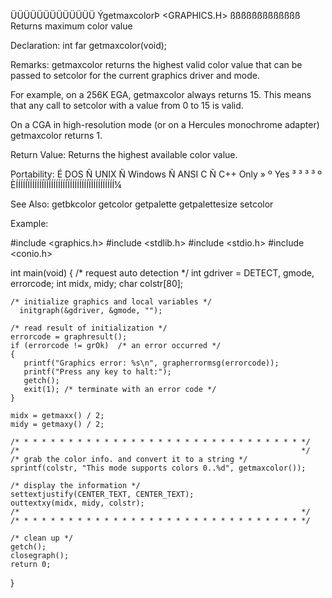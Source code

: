  ÜÜÜÜÜÜÜÜÜÜÜÜÜ
 ÝgetmaxcolorÞ                   <GRAPHICS.H>
 ßßßßßßßßßßßßß
 Returns maximum color value

 Declaration:  int far getmaxcolor(void);

 Remarks:
getmaxcolor returns the highest valid color value that can be passed to
setcolor for the current graphics driver and mode.

For example, on a 256K EGA, getmaxcolor always returns 15. This means that
any call to setcolor with a value from 0 to 15 is valid.

On a CGA in high-resolution mode (or on a Hercules monochrome adapter)
getmaxcolor returns 1.

 Return Value:
Returns the highest available color value.

 Portability:
 É DOS Ñ UNIX Ñ Windows Ñ ANSI C Ñ C++ Only »
 º Yes ³      ³         ³        ³          º
 ÈÍÍÍÍÍÏÍÍÍÍÍÍÏÍÍÍÍÍÍÍÍÍÏÍÍÍÍÍÍÍÍÏÍÍÍÍÍÍÍÍÍÍ¼

 See Also:
  getbkcolor       getcolor         getpalette       getpalettesize
  setcolor

 Example:

 #include <graphics.h>
 #include <stdlib.h>
 #include <stdio.h>
 #include <conio.h>

 int main(void)
 {
    /* request auto detection */
    int gdriver = DETECT, gmode, errorcode;
    int midx, midy;
    char colstr[80];

    /* initialize graphics and local variables */
      initgraph(&gdriver, &gmode, "");

    /* read result of initialization */
    errorcode = graphresult();
    if (errorcode != grOk)  /* an error occurred */
    {
       printf("Graphics error: %s\n", grapherrormsg(errorcode));
       printf("Press any key to halt:");
       getch();
       exit(1); /* terminate with an error code */
    }

    midx = getmaxx() / 2;
    midy = getmaxy() / 2;

    /* * * * * * * * * * * * * * * * * * * * * * * * * * * * * * * * */
    /*                                                               */
    /* grab the color info. and convert it to a string */
    sprintf(colstr, "This mode supports colors 0..%d", getmaxcolor());

    /* display the information */
    settextjustify(CENTER_TEXT, CENTER_TEXT);
    outtextxy(midx, midy, colstr);
    /*                                                               */
    /* * * * * * * * * * * * * * * * * * * * * * * * * * * * * * * * */

    /* clean up */
    getch();
    closegraph();
    return 0;
 }

